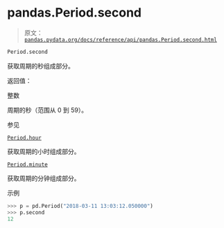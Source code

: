 # pandas.Period.second

> 原文：[`pandas.pydata.org/docs/reference/api/pandas.Period.second.html`](https://pandas.pydata.org/docs/reference/api/pandas.Period.second.html)

```py
Period.second
```

获取周期的秒组成部分。

返回值：

整数

周期的秒（范围从 0 到 59）。

参见

[`Period.hour`](https://pandas.pydata.org/docs/reference/api/pandas.Period.hour.html#pandas.Period.hour "pandas.Period.hour")

获取周期的小时组成部分。

[`Period.minute`](https://pandas.pydata.org/docs/reference/api/pandas.Period.minute.html#pandas.Period.minute "pandas.Period.minute")

获取周期的分钟组成部分。

示例

```py
>>> p = pd.Period("2018-03-11 13:03:12.050000")
>>> p.second
12 
```
